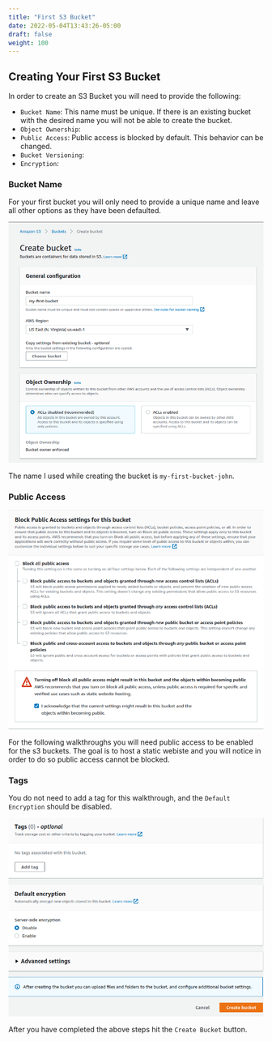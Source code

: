 ```yaml
---
title: "First S3 Bucket"
date: 2022-05-04T13:43:26-05:00
draft: false
weight: 100
---
```


## Creating Your First S3 Bucket

In order to create an S3 Bucket you will need to provide the following:
- `Bucket Name`: This name must be unique. If there is an existing bucket with the desired name you will not be able to create the bucket.
- `Object Ownership`:
- `Public Access`: Public access is blocked by default. This behavior can be changed.
- `Bucket Versioning`:
- `Encryption`:

### Bucket Name
For your first bucket you will only need to provide a unique name and leave all other options as they have been defaulted.

![first-bucket-view](pictures/first-bucket-view.png?classes=border)

The name I used  while creating the bucket is `my-first-bucket-john`.

### Public Access

![allow-public-access-s3](pictures/allow-public-access-s3.png?classes=border)

For the following walkthroughs you will need public access to be enabled for the s3 buckets. The goal is to host a static webiste and you will notice in order to do so public access cannot be blocked.

### Tags

You do not need to add a tag for this walkthrough, and the `Default Encryption` should be disabled.

![tags-encryption-advanced](pictures/tags-encryption-advanced.png?classes=border)

After you have completed the above steps hit the `Create Bucket` button.
